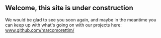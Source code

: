 ## Welcome, this site is under construction ##

We would be glad to see you soon again, and maybe in the meantime you can keep up with what's going on with our projects here: www.github.com/marcomorettim/
